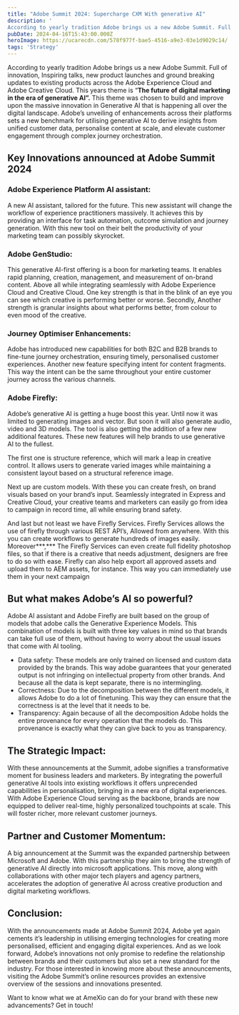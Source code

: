 ```yaml
---
title: "Adobe Summit 2024: Supercharge CXM With generative AI"
description: '
According to yearly tradition Adobe brings us a new Adobe Summit. Full of innovation, Inspiring talks, new product launches and ground breaking updates to existing products across the Adobe Experience Cloud and Adobe Creative Cloud. This years theme is ...'
pubDate: 2024-04-16T15:43:00.000Z
heroImage: https://ucarecdn.com/578f977f-bae5-4516-a9e3-03e1d9029c14/
tags: 'Strategy'
---
```


According to yearly tradition Adobe brings us a new Adobe Summit. Full of innovation, Inspiring talks, new product launches and ground breaking updates to existing products across the Adobe Experience Cloud and Adobe Creative Cloud. This years theme is “**The future of digital marketing in the era of generative AI”.** This theme was chosen to build and improve upon the massive innovation in Generative AI that is happening all over the digital landscape. Adobe’s unveiling of enhancements across their platforms sets a new benchmark for utilising generative AI to derive insights from unified customer data, personalise content at scale, and elevate customer engagement through complex journey orchestration.

## Key Innovations announced at Adobe Summit 2024

### Adobe Experience Platform AI assistant:

A new AI assistant, tailored for the future. This new assistant will change the workflow of experience practitioners massively. It achieves this by providing an interface for task automation, outcome simulation and journey generation. With this new tool on their belt the productivity of your marketing team can possibly skyrocket. 

### Adobe GenStudio:

This generative AI-first offering is a boon for marketing teams. It enables rapid planning, creation, management, and measurement of on-brand content. Above all while integrating seamlessly with Adobe Experience Cloud and Creative Cloud. One key strength is that in the blink of an eye you can see which creative is performing better or worse. Secondly, Another strength is granular insights about what performs better, from colour to even mood of the creative.

### Journey Optimiser Enhancements:

Adobe has introduced new capabilities for both B2C and B2B brands to fine-tune journey orchestration, ensuring timely, personalised customer experiences. Another new feature specifying intent for content fragments. This way the intent can be the same throughout your entire customer journey across the various channels.

### Adobe Firefly:

Adobe’s generative AI is getting a huge boost this year. Until now it was limited to generating images and vector. But soon it will also generate audio, video and 3D models. The tool is also getting the addition of a few new additional features. These new features will help brands to use generative AI to the fullest. 

The first one is structure reference, which will mark a leap in creative control. It allows users to generate varied images while maintaining a consistent layout based on a structural reference image.

Next up are custom models. With these you can create fresh, on brand visuals based on your brand’s input. Seamlessly integrated in Express and Creative Cloud, your creative teams and marketers can easily go from idea to campaign in record time, all while ensuring brand safety.

And last but not least we have Firefly Services. Firefly Services allows the use of firefly through various REST API’s, Allowed from anywhere. With this you can create workflows to generate hundreds of images easily. Moreover***,*** The Firefly Services can even create full fidelity photoshop files, so that if there is a creative that needs adjustment, designers are free to do so with ease. Firefly can also help export all approved assets and upload them to AEM assets, for instance. This way you can immediately use them in your next campaign

## But what makes Adobe’s AI so powerful?

Adobe AI assistant and Adobe Firefly are built based on the group of models that adobe calls the Generative Experience Models. This combination of models is built with three key values in mind so that brands can take full use of them, without having to worry about the usual issues that come with AI tooling.

- Data safety: These models are only trained on licensed and custom data provided by the brands. This way adobe guarantees that your generated output is not infringing on intellectual property from other brands. And because all the data is kept separate, there is no intermingling.
- Correctness: Due to the decomposition between the different models, it allows Adobe to do a lot of finetuning. This way they can ensure that the correctness is at the level that it needs to be.
- Transparency: Again because of all the decomposition Adobe holds the entire provenance for every operation that the models do. This provenance is exactly what they can give back to you as transparency.

## The Strategic Impact:

With these announcements at the Summit, adobe signifies a transformative moment for business leaders and marketers. By integrating the powerfull generative AI tools into existing workflows it offers unprecended capabilities in personalisation, bringing in a new era of digital experiences. With Adobe Experience Cloud serving as the backbone, brands are now equipped to deliver real-time, highly personalized touchpoints at scale. This will foster richer, more relevant customer journeys.

## Partner and Customer Momentum:

A big announcement at the Summit was the expanded partnership between Microsoft and Adobe. With this partnership they aim to bring the strength of generative AI directly into microsoft applications. This move, along with collaborations with other major tech players and agency partners, accelerates the adoption of generative AI across creative production and digital marketing workflows.

## Conclusion:

With the announcements made at Adobe Summit 2024, Adobe yet again cements it’s leadership in utilising emerging technologies for creating more personalised, efficient and engaging digital experiences. And as we look forward, Adobe’s innovations not only promise to redefine the relationship between brands and their customers but also set a new standard for the industry. For those interested in knowing more about these announcements, visiting the Adobe Summit’s online resources provides an extensive overview of the sessions and innovations presented. 

Want to know what we at AmeXio can do for your brand with these new advancements? Get in touch!